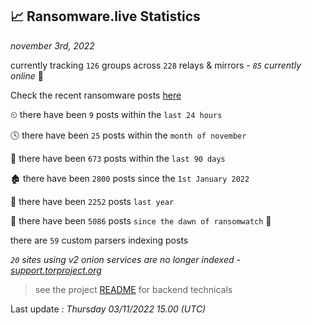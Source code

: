 
## 📈 Ransomware.live Statistics
_november 3rd, 2022_

currently tracking `126` groups across `228` relays & mirrors - _`85` currently online_ 📡

Check the recent ransomware posts [here](https://www.ransomware.live/#/recentposts)


⏲ there have been `9` posts within the `last 24 hours`

🕓 there have been `25` posts within the `month of november`

📅 there have been `673` posts within the `last 90 days`

🏚 there have been `2800` posts since the `1st January 2022`

🚀 there have been `2252` posts `last year`

🦕 there have been `5086` posts `since the dawn of ransomwatch` 🐣

there are `59` custom parsers indexing posts

_`20` sites using v2 onion services are no longer indexed - [support.torproject.org](https://support.torproject.org/onionservices/v2-deprecation/)_

> see the project [README](https://github.com/jmousqueton/ransomwatch#readme) for backend technicals



Last update : _Thursday 03/11/2022 15.00 (UTC)_


